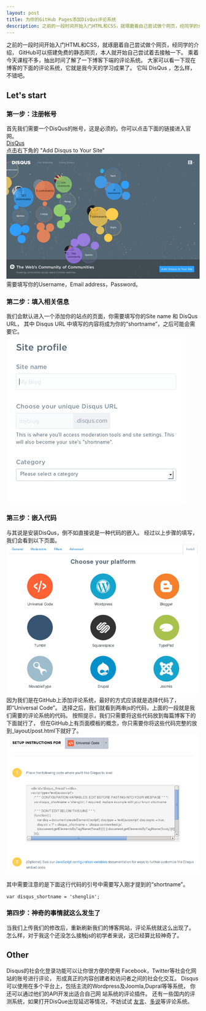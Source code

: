 ```yaml
---
layout: post
title: 为你的GitHub Pages添加DisQus评论系统
description: 之前的一段时间开始入门HTML和CSS，就琢磨着自己尝试做个网页，经同学的介绍，GitHub可以搭建免费的静态网页，本人就开始自己尝试着去接触一下。乘着今天课程不多，抽出时间了解了一下博客下端的评论系统。大家可以看一下现在博客的下面的评论系统，它就是我今天的学习成果了。它叫 DisQus ，怎么样，不错吧。
---
```


之前的一段时间开始入门HTML和CSS，就琢磨着自己尝试做个网页，经同学的介绍，
GitHub可以搭建免费的静态网页，本人就开始自己尝试着去接触一下。
乘着今天课程不多，抽出时间了解了一下博客下端的评论系统。
大家可以看一下现在博客的下面的评论系统，它就是我今天的学习成果了。
它叫 DisQus ，怎么样，不错吧。

## Let's start
	
### 第一步：注册帐号
首先我们需要一个DisQus的帐号，这是必须的。你可以点击下面的链接进入官网。
<br />
[DisQus](http://disqus.com/)
<br />
点击右下角的 "Add Disqus to Your Site"
![DisQus's official website](/images/2014-02-26-1.png)
<br />
需要填写你的Username，Email address，Password。
### 第二步：填入相关信息
我们会默认进入一个添加你的站点的页面，你需要填写你的Site name 和 DisQus URL，
其中 Disqus URL 中填写的内容将成为你的“shortname”，之后可能会需要它。
<br />
![Site profile](/images/2014-02-26-2.png)
<br />
### 第三步：嵌入代码
与其说是安装DisQus，倒不如直接说是一种代码的嵌入。
经过以上步骤的填写，我们会看到以下页面。
<br />
![Choose your platform](/images/2014-02-26-3.png)
<br />
因为我们是在GitHub上添加评论系统，最好的方式应该就是选择代码了，即“Universal Code”。
选择之后，我们就看到两串js的代码，上面的一段就是我们需要的评论系统的代码。
按照提示，我们只需要将这些代码放到每篇博客下的下面就行了，
但在GitHub上有页面模板的概念，你只需要你将这些代码完整的放到_layout/post.html下就好了。
<br />
![Universal Code](/images/2014-02-26-4.png)
<br />

其中需要注意的是下面这行代码的引号中需要写入刚才提到的“shortname”。
<br />

	var disqus_shortname = 'shenglin';

### 第四步：神奇的事情就这么发生了
当我们上传我们的修改后，重新刷新我们的博客网站，评论系统就这么出现了。
怎么样，对于我这个还没怎么接触js的初学者来说，这已经算比较神奇了。

## Other
Disqus的社会化登录功能可以让你很方便的使用 Facebook，Twitter等社会化网站的账号进行评论，
形成真正的内容创建者和访问者之间的社会化交互。
Disqus可以使用在多个平台上，包括主流的Wordpress及Joomla,Dupral等等系统，
你还可以通过他们的API开发出适合自己网 站系统的评论插件。
还有一些国内的评测系统，如果打开DisQue出现延迟等情况，不妨试试
[友言](http://www.uyan.cc/)、[多说](http://duoshuo.com/)等评论系统。

